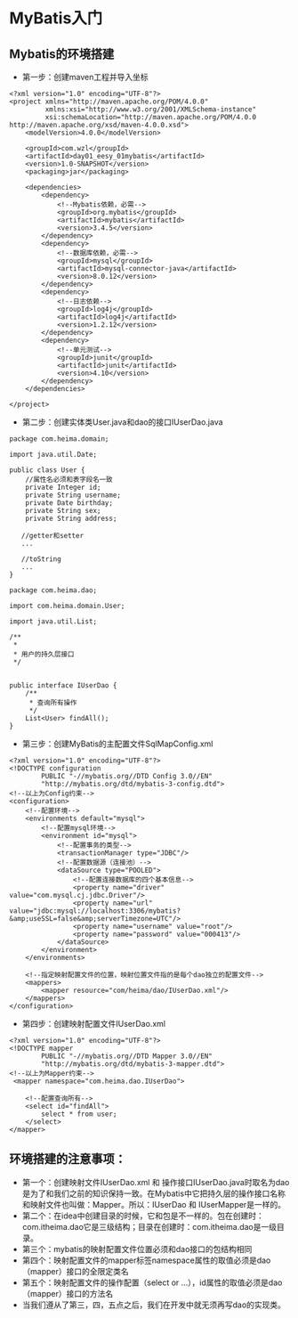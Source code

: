 # MyBatis入门  
## Mybatis的环境搭建
* 第一步：创建maven工程并导入坐标
```
<?xml version="1.0" encoding="UTF-8"?>
<project xmlns="http://maven.apache.org/POM/4.0.0"
         xmlns:xsi="http://www.w3.org/2001/XMLSchema-instance"
         xsi:schemaLocation="http://maven.apache.org/POM/4.0.0 http://maven.apache.org/xsd/maven-4.0.0.xsd">
    <modelVersion>4.0.0</modelVersion>

    <groupId>com.wzl</groupId>
    <artifactId>day01_eesy_01mybatis</artifactId>
    <version>1.0-SNAPSHOT</version>
    <packaging>jar</packaging>

    <dependencies>
        <dependency>
            <!--Mybatis依赖，必需-->
            <groupId>org.mybatis</groupId>
            <artifactId>mybatis</artifactId>
            <version>3.4.5</version>
        </dependency>
        <dependency>
            <!--数据库依赖，必需-->
            <groupId>mysql</groupId>
            <artifactId>mysql-connector-java</artifactId>
            <version>8.0.12</version>
        </dependency>
        <dependency>
            <!--日志依赖-->
            <groupId>log4j</groupId>
            <artifactId>log4j</artifactId>
            <version>1.2.12</version>
        </dependency>
        <dependency>
            <!--单元测试-->
            <groupId>junit</groupId>
            <artifactId>junit</artifactId>
            <version>4.10</version>
        </dependency>
    </dependencies>

</project>
```
* 第二步：创建实体类User.java和dao的接口IUserDao.java

```
package com.heima.domain;

import java.util.Date;

public class User {
    //属性名必须和表字段名一致
    private Integer id;
    private String username;
    private Date birthday;
    private String sex;
    private String address;

   //getter和setter
   ...

   //toString
   ...
}
```
```
package com.heima.dao;

import com.heima.domain.User;

import java.util.List;

/**
 *
 * 用户的持久层接口
 */


public interface IUserDao {
    /**
     * 查询所有操作
     */
    List<User> findAll();
}

```
* 第三步：创建MyBatis的主配置文件SqlMapConfig.xml
```
<?xml version="1.0" encoding="UTF-8"?>
<!DOCTYPE configuration
        PUBLIC "-//mybatis.org//DTD Config 3.0//EN"
        "http://mybatis.org/dtd/mybatis-3-config.dtd">
<!--以上为Config约束-->
<configuration>
    <!--配置环境-->
    <environments default="mysql">
        <!--配置mysql环境-->
        <environment id="mysql">
            <!--配置事务的类型-->
            <transactionManager type="JDBC"/>
            <!--配置数据源（连接池）-->
            <dataSource type="POOLED">
                <!--配置连接数据库的四个基本信息-->
                <property name="driver" value="com.mysql.cj.jdbc.Driver"/>
                <property name="url" value="jdbc:mysql://localhost:3306/mybatis?&amp;useSSL=false&amp;serverTimezone=UTC"/>
                <property name="username" value="root"/>
                <property name="password" value="000413"/>
            </dataSource>
        </environment>
    </environments>

    <!--指定映射配置文件的位置，映射位置文件指的是每个dao独立的配置文件-->
    <mappers>
        <mapper resource="com/heima/dao/IUserDao.xml"/>
    </mappers>
</configuration>
```
* 第四步：创建映射配置文件IUserDao.xml
```
<?xml version="1.0" encoding="UTF-8"?>
<!DOCTYPE mapper
        PUBLIC "-//mybatis.org//DTD Mapper 3.0//EN"
        "http://mybatis.org/dtd/mybatis-3-mapper.dtd">
<!--以上为Mapper约束-->
 <mapper namespace="com.heima.dao.IUserDao">

    <!--配置查询所有-->
    <select id="findAll">
        select * from user;
    </select>
</mapper>
```
## 环境搭建的注意事项：
* 第一个：创建映射文件IUserDao.xml 和 操作接口IUserDao.java时取名为dao是为了和我们之前的知识保持一致。在Mybatis中它把持久层的操作接口名称和映射文件也叫做：Mapper。所以：IUserDao 和 IUserMapper是一样的。
* 第二个：在idea中创建目录的时候，它和包是不一样的。包在创建时：com.itheima.dao它是三级结构；目录在创建时：com.itheima.dao是一级目录。
* 第三个：mybatis的映射配置文件位置必须和dao接口的包结构相同
* 第四个：映射配置文件的mapper标签namespace属性的取值必须是dao（mapper）接口的全限定类名
* 第五个：映射配置文件的操作配置（select or ...），id属性的取值必须是dao（mapper）接口的方法名
* 当我们遵从了第三，四，五点之后，我们在开发中就无须再写dao的实现类。
